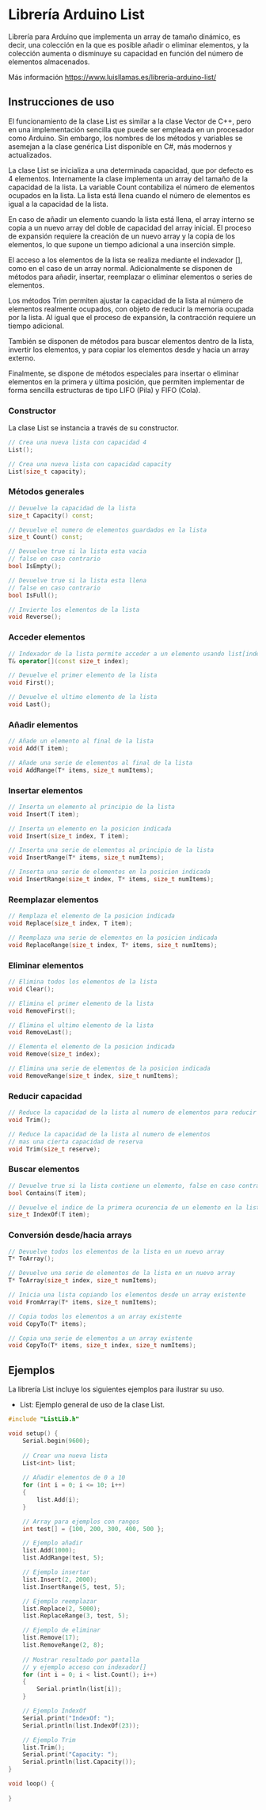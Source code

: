 # Librería Arduino List
Librería para Arduino que implementa un array de tamaño dinámico, es decir, una colección en la que es posible añadir o eliminar elementos, y la colección aumenta o disminuye su capacidad en función del número de elementos almacenados. 

Más información https://www.luisllamas.es/libreria-arduino-list/

## Instrucciones de uso
El funcionamiento de la clase List es similar a la clase Vector de C++, pero en una implementación sencilla que puede ser empleada en un procesador como Arduino. Sin embargo, los nombres de los métodos y variables se asemejan a la clase genérica List disponible en C#, más modernos y actualizados. 

La clase List se inicializa a una determinada capacidad, que por defecto es 4 elementos. Internamente la clase implementa un array del tamaño de la capacidad de la lista. La variable Count contabiliza el número de elementos ocupados en la lista. La lista está llena cuando el número de elementos es igual a la capacidad de la lista.  

En caso de añadir un elemento cuando la lista está llena, el array interno se copia a un nuevo array del doble de capacidad del array inicial. El proceso de expansión requiere la creación de un nuevo array y la copia de los elementos, lo que supone un tiempo adicional a una inserción simple.  

El acceso a los elementos de la lista se realiza mediante el indexador [], como en el caso de un array normal. Adicionalmente se disponen de métodos para añadir, insertar, reemplazar o eliminar elementos o series de elementos.

Los métodos Trim permiten ajustar la capacidad de la lista al número de elementos realmente ocupados, con objeto de reducir la memoria ocupada por la lista. Al igual que el proceso de expansión, la contracción requiere un tiempo adicional.

También se disponen de métodos para buscar elementos dentro de la lista, invertir los elementos, y para copiar los elementos desde y hacia un array externo.

Finalmente, se dispone de métodos especiales para insertar o eliminar elementos en la primera y última posición, que permiten implementar de forma sencilla estructuras de tipo LIFO (Pila) y FIFO (Cola).


### Constructor
La clase List se instancia a través de su constructor.
```c++
// Crea una nueva lista con capacidad 4
List();

// Crea una nueva lista con capacidad capacity
List(size_t capacity);
```

### Métodos generales
```c++
// Devuelve la capacidad de la lista
size_t Capacity() const;

// Devuelve el numero de elementos guardados en la lista
size_t Count() const;

// Devuelve true si la lista esta vacia
// false en caso contrario
bool IsEmpty();

// Devuelve true si la lista esta llena
// false en caso contrario
bool IsFull();

// Invierte los elementos de la lista
void Reverse();
```


### Acceder elementos
```c++
// Indexador de la lista permite acceder a un elemento usando list[index]
T& operator[](const size_t index);

// Devuelve el primer elemento de la lista
void First();

// Devuelve el ultimo elemento de la lista
void Last();
```


### Añadir elementos
```c++
// Añade un elemento al final de la lista
void Add(T item);

// Añade una serie de elementos al final de la lista
void AddRange(T* items, size_t numItems);
```

### Insertar elementos
```c++
// Inserta un elemento al principio de la lista
void Insert(T item);

// Inserta un elemento en la posicion indicada
void Insert(size_t index, T item);

// Inserta una serie de elementos al principio de la lista
void InsertRange(T* items, size_t numItems);

// Inserta una serie de elementos en la posicion indicada
void InsertRange(size_t index, T* items, size_t numItems);
```

### Reemplazar elementos
```c++
// Remplaza el elemento de la posicion indicada
void Replace(size_t index, T item);

// Reemplaza una serie de elementos en la posicion indicada
void ReplaceRange(size_t index, T* items, size_t numItems);
```

### Eliminar elementos
```c++
// Elimina todos los elementos de la lista
void Clear();

// Elimina el primer elemento de la lista
void RemoveFirst();

// Elimina el ultimo elemento de la lista
void RemoveLast();

// Elementa el elemento de la posicion indicada
void Remove(size_t index);

// Elimina una serie de elementos de la posicion indicada
void RemoveRange(size_t index, size_t numItems);
```

### Reducir capacidad
```c++
// Reduce la capacidad de la lista al numero de elementos para reducir la memoria empleada
void Trim();

// Reduce la capacidad de la lista al numero de elementos
// mas una cierta capacidad de reserva
void Trim(size_t reserve);	
```

### Buscar elementos
```c++
// Devuelve true si la lista contiene un elemento, false en caso contrario
bool Contains(T item);

// Devuelve el indice de la primera ocurencia de un elemento en la lista
size_t IndexOf(T item);
```

### Conversión desde/hacia arrays
```c++
// Devuelve todos los elementos de la lista en un nuevo array
T* ToArray();

// Devuelve una serie de elementos de la lista en un nuevo array
T* ToArray(size_t index, size_t numItems);

// Inicia una lista copiando los elementos desde un array existente
void FromArray(T* items, size_t numItems);

// Copia todos los elementos a un array existente
void CopyTo(T* items);

// Copia una serie de elementos a un array existente
void CopyTo(T* items, size_t index, size_t numItems);
```


## Ejemplos
La librería List incluye los siguientes ejemplos para ilustrar su uso.
* List: Ejemplo general de uso de la clase List.
```c++
#include "ListLib.h"

void setup() {
	Serial.begin(9600);
	
	// Crear una nueva lista
	List<int> list;
	
	// Añadir elementos de 0 a 10
	for (int i = 0; i <= 10; i++)
	{
		list.Add(i);
	}

	// Array para ejemplos con rangos
	int test[] = {100, 200, 300, 400, 500 };

	// Ejemplo añadir
	list.Add(1000);
	list.AddRange(test, 5);

	// Ejemplo insertar
	list.Insert(2, 2000);
	list.InsertRange(5, test, 5);

	// Ejemplo reemplazar
	list.Replace(2, 5000);
	list.ReplaceRange(3, test, 5);

	// Ejemplo de eliminar
	list.Remove(17);
	list.RemoveRange(2, 8);
	
	// Mostrar resultado por pantalla
	// y ejemplo acceso con indexador[]
	for (int i = 0; i < list.Count(); i++)
	{
		Serial.println(list[i]);
	}

	// Ejemplo IndexOf
	Serial.print("IndexOf: ");
	Serial.println(list.IndexOf(23));

	// Ejemplo Trim
	list.Trim();
	Serial.print("Capacity: ");
	Serial.println(list.Capacity());
}

void loop() {
  
}
```
